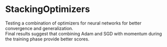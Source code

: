 # StackingOptimizers
Testing a combination of optimizers for neural networks for better convergence and generalization.  
Final results suggest that combining Adam and SGD with momentum during the training phase provide better scores.
